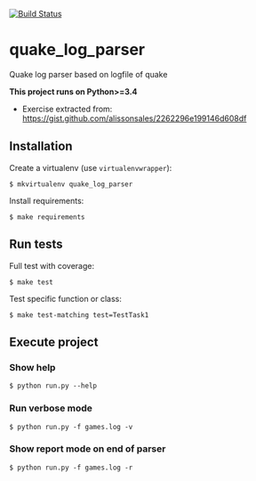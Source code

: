 [![Build Status](https://travis-ci.org/rafaelhenrique/quake_log_parser.svg?branch=master)](https://travis-ci.org/rafaelhenrique/quake_log_parser)

# quake_log_parser
Quake log parser based on logfile of quake

**This project runs on Python>=3.4**

* Exercise extracted from: https://gist.github.com/alissonsales/2262296e199146d608df

## Installation

Create a virtualenv (use ``virtualenvwrapper``):

```
$ mkvirtualenv quake_log_parser
```

Install requirements:

```
$ make requirements
```

## Run tests

Full test with coverage:

```
$ make test
```

Test specific function or class:

```
$ make test-matching test=TestTask1
```

## Execute project


### Show help

```
$ python run.py --help
```

### Run verbose mode

```
$ python run.py -f games.log -v
```

### Show report mode on end of parser

```
$ python run.py -f games.log -r
```
